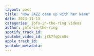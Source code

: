 ```yaml
---
layout: post
title: "How JAZZ came up with her Name"
date: 2023-11-13
categories: jofo-in-the-ring videos
author: jofo-in-the-ring
spotify_track_id: 
youtube_video_id: jZk7fqQcm0s
apple_track_id: 
youtube_metadata: 
---
```


